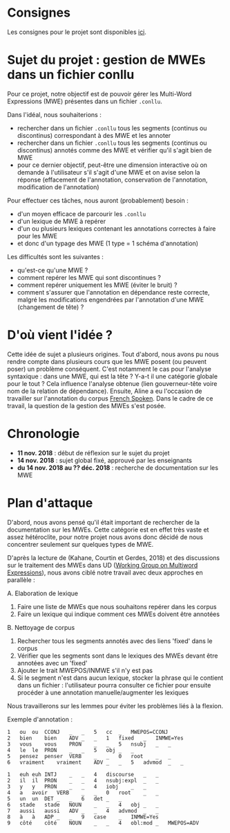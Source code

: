 # Consignes

Les consignes pour le projet sont disponibles [ici](https://loicgrobol.github.io/python-im/m2-2018/projets.html).

# Sujet du projet : gestion de MWEs dans un fichier conllu

Pour ce projet, notre objectif est de pouvoir gérer les Multi-Word Expressions (MWE) présentes dans un fichier `.conllu`.

Dans l'idéal, nous souhaiterions :
+ rechercher dans un fichier `.conllu` tous les segments (continus ou discontinus) correspondant à des MWE et les annoter
+ rechercher dans un fichier `.conllu` tous les segments (continus ou discontinus) annotés comme des MWE et vérifier qu'il s'agit bien de MWE
+ pour ce dernier objectif, peut-être une dimension interactive où on demande à l'utilisateur s'il s'agit d'une MWE et on avise selon la réponse (effacement de l'annotation, conservation de l'annotation, modification de l'annotation)

Pour effectuer ces tâches, nous auront (probablement) besoin :
+ d'un moyen efficace de parcourir les `.conllu`
+ d'un lexique de MWE à repérer
+ d'un ou plusieurs lexiques contenant les annotations correctes à faire pour les MWE
+ et donc d'un typage des MWE (1 type = 1 schéma d'annotation)

Les difficultés sont les suivantes :
+ qu'est-ce qu'une MWE ?
+ comment repérer les MWE qui sont discontinues ?
+ comment repérer uniquement les MWE (éviter le bruit) ?
+ comment s'assurer que l'annotation en dépendance reste correcte, malgré les modifications engendrées par l'annotation d'une MWE (changement de tête) ?

# D'où vient l'idée ?

Cette idée de sujet a plusieurs origines. 
Tout d'abord, nous avons pu nous rendre compte dans plusieurs cours que les MWE posent (ou peuvent poser) un problème conséquent. C'est notamment le cas pour l'analyse syntaxique : dans une MWE, qui est la tête ? Y-a-t il une catégorie globale pour le tout ? Cela influence l'analyse obtenue (lien gouverneur-tête voire nom de la relation de dépendance).
Ensuite, Aline a eu l'occasion de travailler sur l'annotation du corpus [French Spoken](https://github.com/UniversalDependencies/UD_French-Spoken). Dans le cadre de ce travail, la question de la gestion des MWEs s'est posée.

# Chronologie

+ **11 nov. 2018** : début de réflexion sur le sujet du projet
+ **14 nov. 2018** : sujet global fixé, approuvé par les enseignants
+ **du 14 nov. 2018 au ?? déc. 2018** : recherche de documentation sur les MWE

# Plan d'attaque

D'abord, nous avons pensé qu'il était important de rechercher de la documentation sur les MWEs. Cette catégorie est en effet très vaste et assez hétéroclite, pour notre projet nous avons donc décidé de nous concentrer seulement sur quelques types de MWE.

D'après la lecture de (Kahane, Courtin et Gerdes, 2018) et des discussions sur le traitement des MWEs dans UD ([Working Group on Multiword Expressions](https://github.com/UniversalDependencies/docs/blob/pages-source/workgroups/mwe.md)), nous avons ciblé notre travail avec deux approches en parallèle :

A. Elaboration de lexique
1. Faire une liste de MWEs que nous souhaitons repérer dans les corpus
2. Faire un lexique qui indique comment ces MWEs doivent être annotées

B. Nettoyage de corpus
1. Rechercher tous les segments annotés avec des liens 'fixed' dans le corpus
2. Vérifier que les segments sont dans le lexiques des MWEs devant être annotées avec un 'fixed'
3. Ajouter le trait MWEPOS/INMWE s'il n'y est pas
4. Si le segment n'est dans aucun lexique, stocker la phrase qui le contient dans un fichier : l'utilisateur pourra consulter ce fichier pour ensuite procéder à une annotation manuelle/augmenter les lexiques

Nous travaillerons sur les lemmes pour éviter les problèmes liés à la flexion.

Exemple d'annotation :
```
1	ou	ou	CCONJ	_	_	5	cc	_	MWEPOS=CCONJ
2	bien	bien	ADV	_	_	1	fixed	_	INMWE=Yes
3	vous	vous	PRON	_	_	5	nsubj	_	_
4	le	le	PRON	_	_	5	obj	_	_
5	pensez	penser	VERB	_	_	0	root	_	_
6	vraiment	vraiment	ADV	_	_	5	advmod	_	_
```


```
1	euh	euh	INTJ	_	_	4	discourse	_	_
2	il	il	PRON	_	_	4	nsubj:expl	_	_
3	y	y	PRON	_	_	4	iobj	_	_
4	a	avoir	VERB	_	_	0	root	_	_
5	un	un	DET	_	_	6	det	_	_
6	stade	stade	NOUN	_	_	4	obj	_	_
7	aussi	aussi	ADV	_	_	4	advmod	_	_
8	à	à	ADP	_	_	9	case	_	INMWE=Yes
9	côté	côté	NOUN	_	_	4	obl:mod	_	MWEPOS=ADV
```
